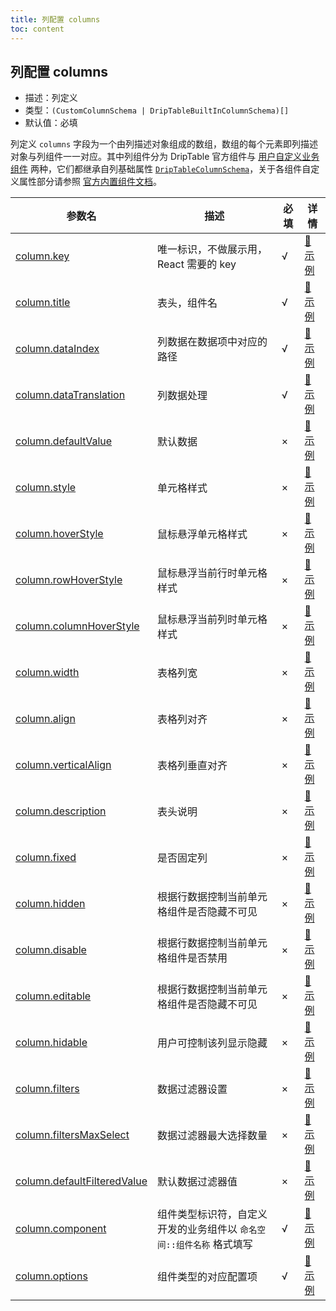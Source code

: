 ```yaml
---
title: 列配置 columns
toc: content
---
```


## 列配置 columns

- 描述：列定义
- 类型：`(CustomColumnSchema | DripTableBuiltInColumnSchema)[]`
- 默认值：必填

列定义 `columns` 字段为一个由列描述对象组成的数组，数组的每个元素即列描述对象与列组件一一对应。其中列组件分为 DripTable 官方组件与 [用户自定义业务组件](/drip-table/props/components) 两种，它们都继承自列基础属性 [`DripTableColumnSchema`](/drip-table/types/column-schema)，关于各组件自定义属性部分请参照 [官方内置组件文档](/drip-table/components)。

| 参数名 | 描述 | 必填 | 详情 |
| ----- | ---- | ---- | ---- |
| [column.key](/drip-table/schema/columns/key) | 唯一标识，不做展示用，React 需要的 key | √ | [🔗 示例](/drip-table/schema/columns/key) |
| [column.title](/drip-table/schema/columns/title) | 表头，组件名 | √ | [🔗 示例](/drip-table/schema/columns/title) |
| [column.dataIndex](/drip-table/schema/columns/data-index) | 列数据在数据项中对应的路径 | √ | [🔗 示例](/drip-table/schema/columns/data-index) |
| [column.dataTranslation](/drip-table/schema/columns/data-translation) | 列数据处理 | √ | [🔗 示例](/drip-table/schema/columns/data-translation) |
| [column.defaultValue](/drip-table/schema/columns/default-value) | 默认数据 | × | [🔗 示例](/drip-table/schema/columns/default-value) |
| [column.style](/drip-table/schema/columns/style) | 单元格样式 | × | [🔗 示例](/drip-table/schema/columns/style) |
| [column.hoverStyle](/drip-table/schema/columns/hover-style) | 鼠标悬浮单元格样式 | × | [🔗 示例](/drip-table/schema/columns/hover-style) |
| [column.rowHoverStyle](/drip-table/schema/columns/row-hover-style) | 鼠标悬浮当前行时单元格样式 | × | [🔗 示例](/drip-table/schema/columns/row-hover-style) |
| [column.columnHoverStyle](/drip-table/schema/columns/column-hover-style) | 鼠标悬浮当前列时单元格样式 | × | [🔗 示例](/drip-table/schema/columns/column-hover-style) |
| [column.width](/drip-table/schema/columns/width) | 表格列宽 | × | [🔗 示例](/drip-table/schema/columns/width) |
| [column.align](/drip-table/schema/columns/align) | 表格列对齐 | × | [🔗 示例](/drip-table/schema/columns/align) |
| [column.verticalAlign](/drip-table/schema/columns/vertical-align) | 表格列垂直对齐 | × | [🔗 示例](/drip-table/schema/columns/vertical-align) |
| [column.description](/drip-table/schema/columns/description) | 表头说明 | × | [🔗 示例](/drip-table/schema/columns/description) |
| [column.fixed](/drip-table/schema/columns/fixed) | 是否固定列 | × | [🔗 示例](/drip-table/schema/columns/fixed) |
| [column.hidden](/drip-table/schema/columns/hidden) | 根据行数据控制当前单元格组件是否隐藏不可见 | × | [🔗 示例](/drip-table/schema/columns/hidden) |
| [column.disable](/drip-table/schema/columns/disable) | 根据行数据控制当前单元格组件是否禁用 | × | [🔗 示例](/drip-table/schema/columns/disable) |
| [column.editable](/drip-table/schema/columns/editable) | 根据行数据控制当前单元格组件是否隐藏不可见 | × | [🔗 示例](/drip-table/schema/columns/editable) |
| [column.hidable](/drip-table/schema/columns/hidable) | 用户可控制该列显示隐藏 | × | [🔗 示例](/drip-table/schema/columns/hidable) |
| [column.filters](/drip-table/schema/columns/filters) | 数据过滤器设置 | × | [🔗 示例](/drip-table/schema/columns/filters) |
| [column.filtersMaxSelect](/drip-table/schema/columns/filters-max-select) | 数据过滤器最大选择数量 | × | [🔗 示例](/drip-table/schema/columns/filters-max-select) |
| [column.defaultFilteredValue](/drip-table/schema/columns/default-filtered-value) | 默认数据过滤器值 | × | [🔗 示例](/drip-table/schema/columns/default-filtered-value) |
| [column.component](/drip-table/schema/columns/component) | 组件类型标识符，自定义开发的业务组件以 `命名空间::组件名称` 格式填写 | √ | [🔗 示例](/drip-table/schema/columns/component) |
| [column.options](/drip-table/schema/columns/options) | 组件类型的对应配置项 | √ | [🔗 示例](/drip-table/schema/columns/options) |
